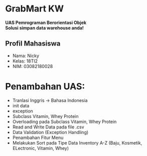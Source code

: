 # GrabMart KW
 <b>UAS Pemrograman Berorientasi Objek <br> Solusi simpan data warehouse anda!</b>
 
## Profil Mahasiswa <br>
- Nama: Nicky<br> 
- Kelas: 18TI2<br> 
- NIM: 03082180028<br>

# Penambahan UAS:<br>
- Tranlasi Inggris -> Bahasa Indonesia<br>
- init data <br>
- exception<br>
- Subclass Vitamin, Whey Protein <br>
- Overloading pada Subclass Vitamin, Whey Protein <br>
- Read and Write Data pada file .csv <br>
- Data Validation (Exception Handling) <br>
- Penambahan Fitur Menu  <br> 
- Melakukan Sort pada Tipe Data Inventory A-Z (Baju, Kosmetik, ELectronic, Vitamin, Whey)<br> 
